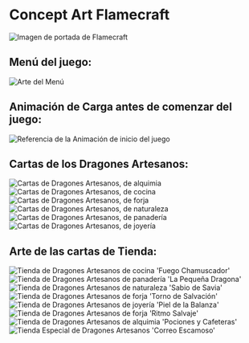 # Concept Art Flamecraft

<img src="../images/flamecraft_portada.jpg" alt="Imagen de portada de Flamecraft">

## Menú del juego:

<img src="../images/Menu.jpg" alt="Arte del Menú">

## Animación de Carga antes de comenzar del juego:

<img src="../images/IntroducciónDelJuego.jpg" alt="Referencia de la Animación de inicio del juego">

## Cartas de los Dragones Artesanos:

<img src="../images/DragonesAlquimista.jpg" alt="Cartas de Dragones Artesanos, de alquimia">

<img src="../images/DragonesBarbacoa.jpg" alt="Cartas de Dragones Artesanos, de cocina">

<img src="../images/DragonesForja.jpg" alt="Cartas de Dragones Artesanos, de forja">

<img src="../images/DragonesHoja.jpg" alt="Cartas de Dragones Artesanos, de naturaleza">

<img src="../images/DragonesPanadero.jpg" alt="Cartas de Dragones Artesanos, de panadería">

<img src="../images/DragonesJoya.jpg" alt="Cartas de Dragones Artesanos, de joyería">

## Arte de las cartas de Tienda:

<img src="../images/Tienda_FuegoChamuscador.jpg" alt="Tienda de Dragones Artesanos de cocina 'Fuego Chamuscador'">

<img src="../images/Tienda_LaPequeñaDragona.jpg" alt="Tienda de Dragones Artesanos de panadería 'La Pequeña Dragona'">

<img src="../images/Tienda_SabioDeSavia.jpg" alt="Tienda de Dragones Artesanos de naturaleza 'Sabio de Savia'">

<img src="../images/Tienda_TornodeSalvación.jpg" alt="Tienda de Dragones Artesanos de forja 'Torno de Salvación'">

<img src="../images/Tienda_PielDeLaBalanza.jpg" alt="Tienda de Dragones Artesanos de joyería 'Piel de la Balanza'">

<img src="../images/Tienda_RitmoSalvaje.jpg" alt="Tienda de Dragones Artesanos de forja 'Ritmo Salvaje'">

<img src="../images/Tienda_PocionesYCafeteras.jpg" alt="Tienda de Dragones Artesanos de alquimia 'Pociones y Cafeteras'">

<img src="../images/Tienda_CorreoEscamoso.jpg" alt="Tienda Especial de Dragones Artesanos 'Correo Escamoso'">
